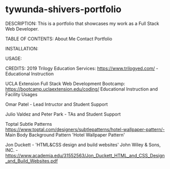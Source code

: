 # tywunda-shivers-portfolio

DESCRIPTION:
This is a portfolio that showcases my work as a Full Stack Web Developer.

TABLE OF CONTENTS:
About Me
Contact
Portfolio

INSTALLATION:

USAGE:

CREDITS:
2019 Trilogy Education Services: https://www.trilogyed.com/ - Educational Instruction

UCLA Extension Full Stack Web Development Bootcamp: https://bootcamp.uclaextension.edu/coding/  Educational Instruction and Facility Usages

Omar Patel - Lead Intructor and Student Support

Julio Valdez and Peter Park - TAs and Student Support

Toptal Subtle Patterns https://www.toptal.com/designers/subtlepatterns/hotel-wallpaper-pattern/- Main Body Background Pattern 'Hotel Wallpaper Pattern'

Jon Duckett - 'HTML&CSS design and build websites' John Wiley & Sons, INC. - https://www.academia.edu/31552563/Jon_Duckett_HTML_and_CSS_Design_and_Build_Websites.pdf
